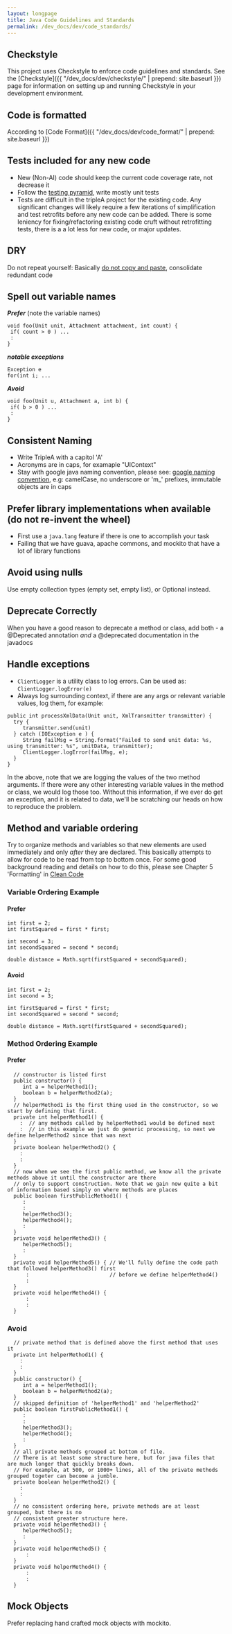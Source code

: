 ```yaml
---
layout: longpage
title: Java Code Guidelines and Standards
permalink: /dev_docs/dev/code_standards/
---
```


## Checkstyle

This project uses Checkstyle to enforce code guidelines and standards. See the [Checkstyle]({{ "/dev_docs/dev/checkstyle/" | prepend: site.baseurl }}) page for information on setting up and running Checkstyle in your development environment.

## Code is formatted

According to [Code Format]({{ "/dev_docs/dev/code_format/" | prepend: site.baseurl }})

## Tests included for any new code

- New (Non-AI) code should keep the current code coverage rate, not decrease it
- Follow the [testing pyramid](https://martinfowler.com/bliki/TestPyramid.html), write mostly unit tests
- Tests are difficult in the tripleA project for the existing code. Any significant changes will likely require a few iterations of simplification and test retrofits before any new  code can be added. There is some leniency for fixing/refactoring existing code cruft without retrofitting tests, there is a a lot less for new code, or major updates.


## DRY

Do not repeat yourself: Basically [do not copy and paste](https://en.wikipedia.org/wiki/Don%27t_repeat_yourself), consolidate redundant code

## Spell out variable names

***Prefer***
(note the variable names)
<pre><code>void foo(Unit unit, Attachment attachment, int count) {
 if( count > 0 ) ...
 :
}</code></pre>

***notable exceptions***
<pre><code>Exception e
for(int i; ...</code></pre>

***Avoid***
<pre><code>void foo(Unit u, Attachment a, int b) {
 if( b > 0 ) ...
 :
}</code></pre>


## Consistent Naming
- Write TripleA with a capitol 'A'
- Acronyms are in caps, for examaple "UIContext"
- Stay with google java naming convention, please see: [google naming convention](http://google.github.io/styleguide/javaguide.html#s5-naming), e.g: camelCase, no underscore or 'm_' prefixes, immutable objects are in caps

## Prefer library implementations when available (do not re-invent the wheel)
- First use a `java.lang` feature if there is one to accomplish your task
- Failing that we have guava, apache commons, and mockito that have a lot of library functions

## Avoid using nulls
Use empty collection types (empty set, empty list), or Optional instead.

## Deprecate Correctly
When you have a good reason to deprecate a method or class, add both - a @Deprecated annotation _and_ a @deprecated documentation in the javadocs

## Handle exceptions

- `ClientLogger` is a utility class to log errors. Can be used as: `ClientLogger.logError(e)`
- Always log surrounding context, if there are any args or relevant variable values, log them, for example:

<pre><code>public int processXmlData(Unit unit, XmlTransmitter transmitter) {
  try {
     transmitter.send(unit)
  } catch (IOException e ) {
     String failMsg = String.format("Failed to send unit data: %s, using transmitter: %s", unitData, transmitter);
     ClientLogger.logError(failMsg, e);
  }
}</code></pre>

In the above, note that we are logging the values of the two method arguments. If there were any other interesting variable values in the method or class, we would log those too. Without this information, if we ever do get an exception, and it is related to data, we'll be scratching our heads on how to reproduce the problem.

## Method and variable ordering
Try to organize methods and variables so that new elements are used immediately and only *after* they are declared. This basically attempts to allow for code to be read from top to bottom once. For some good background reading and details on how to do this, please see Chapter 5 'Formatting' in [Clean Code](http://ricardogeek.com/docs/clean_code.html)


### Variable Ordering Example

#### Prefer
<pre><code>int first = 2;
int firstSquared = first * first;

int second = 3;
int secondSquared = second * second;

double distance = Math.sqrt(firstSquared + secondSquared);</code></pre>

#### Avoid

<pre><code>int first = 2;
int second = 3;

int firstSquared = first * first;
int secondSquared = second * second;

double distance = Math.sqrt(firstSquared + secondSquared);</code></pre>

### Method Ordering Example

#### Prefer

<pre><code>  // constructor is listed first
  public constructor() {
     int a = helperMethod1();
     boolean b = helperMethod2(a);
  }
  // helperMethod1 is the first thing used in the constructor, so we start by defining that first.
  private int helperMethod1() {
    :  // any methods called by helperMethod1 would be defined next
    :  // in this example we just do generic processing, so next we define helperMethod2 since that was next
  }
  private boolean helperMethod2() {
    :
    :
  }
  // now when we see the first public method, we know all the private methods above it until the constructor are there
  // only to support construction. Note that we gain now quite a bit of information based simply on where methods are places
  public boolean firstPublicMethod1() {
     :
     :
     helperMethod3();
     helperMethod4();
     :
  }
  private void helperMethod3() {
     helperMethod5();
     :
  }
  private void helperMethod5() { // We'll fully define the code path that followed helperMethod3() first
      :                          // before we define helperMethod4()
      :
  }
  private void helperMethod4() {
      :
      :
  }</code></pre>

### Avoid

<pre><code>  // private method that is defined above the first method that uses it
  private int helperMethod1() {
    :
    :
  }
  public constructor() {
     int a = helperMethod1();
     boolean b = helperMethod2(a);
  }
  // skipped definition of 'helperMethod1' and 'helperMethod2'
  public boolean firstPublicMethod1() {
     :
     :
     helperMethod3();
     helperMethod4();
     :
  }
  // all private methods grouped at bottom of file.
  // There is at least some structure here, but for java files that are much longer that quickly breaks down.
  // For example, at 500, or 1000+ lines, all of the private methods grouped togeter can become a jumble.
  private boolean helperMethod2() {
    :
    :
  }
  // no consistent ordering here, private methods are at least grouped, but there is no
  // consistent greater structure here.
  private void helperMethod3() {
     helperMethod5();
     :
  }
  private void helperMethod5() {
      :
  }
  private void helperMethod4() {
      :
      :
  }</code></pre>


## Mock Objects

Prefer replacing hand crafted mock objects with mockito.
